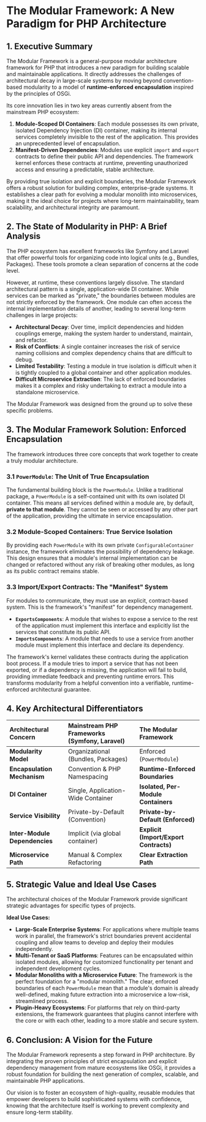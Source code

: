# The Modular Framework: A New Paradigm for PHP Architecture

## 1. Executive Summary

The Modular Framework is a general-purpose modular architecture framework for PHP that introduces a new paradigm for building scalable and maintainable applications. It directly addresses the challenges of architectural decay in large-scale systems by moving beyond convention-based modularity to a model of **runtime-enforced encapsulation** inspired by the principles of OSGi.

Its core innovation lies in two key areas currently absent from the mainstream PHP ecosystem:

1.  **Module-Scoped DI Containers**: Each module possesses its own private, isolated Dependency Injection (DI) container, making its internal services completely invisible to the rest of the application. This provides an unprecedented level of encapsulation.
2.  **Manifest-Driven Dependencies**: Modules use explicit `import` and `export` contracts to define their public API and dependencies. The framework kernel enforces these contracts at runtime, preventing unauthorized access and ensuring a predictable, stable architecture.

By providing true isolation and explicit boundaries, the Modular Framework offers a robust solution for building complex, enterprise-grade systems. It establishes a clear path for evolving a modular monolith into microservices, making it the ideal choice for projects where long-term maintainability, team scalability, and architectural integrity are paramount.

## 2. The State of Modularity in PHP: A Brief Analysis

The PHP ecosystem has excellent frameworks like Symfony and Laravel that offer powerful tools for organizing code into logical units (e.g., Bundles, Packages). These tools promote a clean separation of concerns at the code level.

However, at runtime, these conventions largely dissolve. The standard architectural pattern is a single, application-wide DI container. While services can be marked as "private," the boundaries between modules are not strictly enforced by the framework. One module can often access the internal implementation details of another, leading to several long-term challenges in large projects:

*   **Architectural Decay**: Over time, implicit dependencies and hidden couplings emerge, making the system harder to understand, maintain, and refactor.
*   **Risk of Conflicts**: A single container increases the risk of service naming collisions and complex dependency chains that are difficult to debug.
*   **Limited Testability**: Testing a module in true isolation is difficult when it is tightly coupled to a global container and other application modules.
*   **Difficult Microservice Extraction**: The lack of enforced boundaries makes it a complex and risky undertaking to extract a module into a standalone microservice.

The Modular Framework was designed from the ground up to solve these specific problems.

## 3. The Modular Framework Solution: Enforced Encapsulation

The framework introduces three core concepts that work together to create a truly modular architecture.

### 3.1 `PowerModule`: The Unit of True Encapsulation

The fundamental building block is the `PowerModule`. Unlike a traditional package, a `PowerModule` is a self-contained unit with its own isolated DI container. This means all services defined within a module are, by default, **private to that module**. They cannot be seen or accessed by any other part of the application, providing the ultimate in service encapsulation.

### 3.2 Module-Scoped Containers: True Service Isolation

By providing each `PowerModule` with its own private `ConfigurableContainer` instance, the framework eliminates the possibility of dependency leakage. This design ensures that a module's internal implementation can be changed or refactored without any risk of breaking other modules, as long as its public contract remains stable.

### 3.3 Import/Export Contracts: The "Manifest" System

For modules to communicate, they must use an explicit, contract-based system. This is the framework's "manifest" for dependency management.

*   **`ExportsComponents`**: A module that wishes to expose a service to the rest of the application must implement this interface and explicitly list the services that constitute its public API.
*   **`ImportsComponents`**: A module that needs to use a service from another module must implement this interface and declare its dependency.

The framework's kernel validates these contracts during the application boot process. If a module tries to import a service that has not been exported, or if a dependency is missing, the application will fail to build, providing immediate feedback and preventing runtime errors. This transforms modularity from a helpful convention into a verifiable, runtime-enforced architectural guarantee.

## 4. Key Architectural Differentiators

| Architectural Concern | Mainstream PHP Frameworks (Symfony, Laravel) | The Modular Framework |
| :--- | :--- | :--- |
| **Modularity Model** | Organizational (Bundles, Packages) | Enforced (`PowerModule`) |
| **Encapsulation Mechanism** | Convention & PHP Namespacing | **Runtime-Enforced Boundaries** |
| **DI Container** | Single, Application-Wide Container | **Isolated, Per-Module Containers** |
| **Service Visibility** | Private-by-Default (Convention) | **Private-by-Default (Enforced)** |
| **Inter-Module Dependencies** | Implicit (via global container) | **Explicit (Import/Export Contracts)** |
| **Microservice Path** | Manual & Complex Refactoring | **Clear Extraction Path** |

## 5. Strategic Value and Ideal Use Cases

The architectural choices of the Modular Framework provide significant strategic advantages for specific types of projects.

**Ideal Use Cases:**

*   **Large-Scale Enterprise Systems**: For applications where multiple teams work in parallel, the framework's strict boundaries prevent accidental coupling and allow teams to develop and deploy their modules independently.
*   **Multi-Tenant or SaaS Platforms**: Features can be encapsulated within isolated modules, allowing for customized functionality per tenant and independent development cycles.
*   **Modular Monoliths with a Microservice Future**: The framework is the perfect foundation for a "modular monolith." The clear, enforced boundaries of each `PowerModule` mean that a module's domain is already well-defined, making future extraction into a microservice a low-risk, streamlined process.
*   **Plugin-Heavy Ecosystems**: For platforms that rely on third-party extensions, the framework guarantees that plugins cannot interfere with the core or with each other, leading to a more stable and secure system.

## 6. Conclusion: A Vision for the Future

The Modular Framework represents a step forward in PHP architecture. By integrating the proven principles of strict encapsulation and explicit dependency management from mature ecosystems like OSGi, it provides a robust foundation for building the next generation of complex, scalable, and maintainable PHP applications.

Our vision is to foster an ecosystem of high-quality, reusable modules that empower developers to build sophisticated systems with confidence, knowing that the architecture itself is working to prevent complexity and ensure long-term stability.
